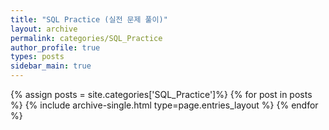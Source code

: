 ```yaml
---
title: "SQL Practice (실전 문제 풀이)"
layout: archive
permalink: categories/SQL_Practice
author_profile: true
types: posts
sidebar_main: true
---
```


{% assign posts = site.categories['SQL_Practice']%}
{% for post in posts %}
  {% include archive-single.html type=page.entries_layout %}
{% endfor %}